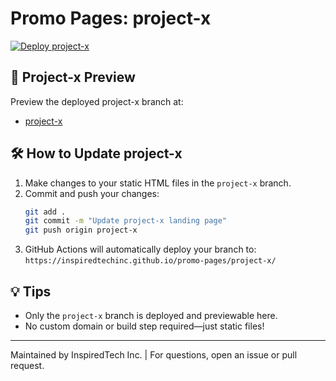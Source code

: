 
# Promo Pages: project-x

[![Deploy project-x](https://github.com/inspiredtechinc/promo-pages/actions/workflows/deploy.yml/badge.svg?branch=project-x)](https://github.com/inspiredtechinc/promo-pages/actions/workflows/deploy.yml?query=branch%3Aproject-x)


## 🚀 Project-x Preview

Preview the deployed project-x branch at:

- [project-x](https://inspiredtechinc.github.io/promo-pages/project-x/)

## 🛠 How to Update project-x

1. Make changes to your static HTML files in the `project-x` branch.
2. Commit and push your changes:
	```sh
	git add .
	git commit -m "Update project-x landing page"
	git push origin project-x
	```
3. GitHub Actions will automatically deploy your branch to:
	`https://inspiredtechinc.github.io/promo-pages/project-x/`

## 💡 Tips

- Only the `project-x` branch is deployed and previewable here.
- No custom domain or build step required—just static files!

---
Maintained by InspiredTech Inc. | For questions, open an issue or pull request.